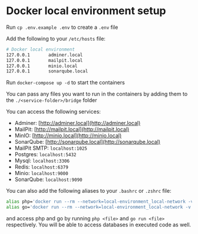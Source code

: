 # Docker local environment setup

Run `cp .env.example .env` to create a `.env` file

Add the following to your `/etc/hosts` file:

```bash
# Docker local environment
127.0.0.1       adminer.local
127.0.0.1       mailpit.local
127.0.0.1       minio.local
127.0.0.1       sonarqube.local
```

Run `docker-compose up -d` to start the containers

You can pass any files you want to run in the containers by adding them to the `./<service-folder>/bridge` folder

You can access the following services:
- Adminer: [http://adminer.local](http://adminer.local)
- MailPit: [http://mailpit.local](http://mailpit.local)
- MinIO: [http://minio.local](http://minio.local)
- SonarQube: [http://sonarqube.local](http://sonarqube.local)
- MailPit SMTP: `localhost:1025`
- Postgres: `localhost:5432`
- Mysql: `localhost:3306`
- Redis: `localhost:6379`
- Minio: `localhost:9000`
- SonarQube: `localhost:9090`

You can also add the following aliases to your `.bashrc` or `.zshrc` file:

```bash
alias php='docker run --rm --network=local-environment_local-network -v $(pwd):/app -w /app -p 8000:8000 phpswoole/swoole:6.0-php8.4-alpine php'
alias go='docker run --rm --network=local-environment_local-network -v $(pwd):/app -w /app -p 8000:8000 golang:1.23.3 go'
```

and access php and go by running `php <file>` and `go run <file>` respectively.
You will be able to access databases in executed code as well.